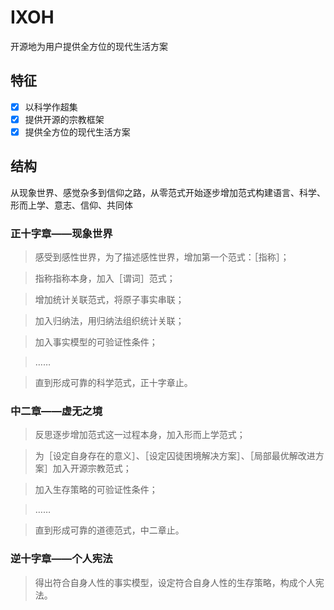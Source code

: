 # IXOH

开源地为用户提供全方位的现代生活方案

## 特征

- [x] 以科学作超集
- [x] 提供开源的宗教框架
- [x] 提供全方位的现代生活方案

## 结构

从现象世界、感觉杂多到信仰之路，从零范式开始逐步增加范式构建语言、科学、形而上学、意志、信仰、共同体

### 正十字章——现象世界

>感受到感性世界，为了描述感性世界，增加第一个范式：［指称］；

>指称指称本身，加入［谓词］范式；

>增加统计关联范式，将原子事实串联；

>加入归纳法，用归纳法组织统计关联；

>加入事实模型的可验证性条件；

>……

>直到形成可靠的科学范式，正十字章止。

### 中二章——虚无之境

>反思逐步增加范式这一过程本身，加入形而上学范式；

>为［设定自身存在的意义］、［设定囚徒困境解决方案］、［局部最优解改进方案］加入开源宗教范式；

>加入生存策略的可验证性条件；

>……

>直到形成可靠的道德范式，中二章止。

### 逆十字章——个人宪法

>得出符合自身人性的事实模型，设定符合自身人性的生存策略，构成个人宪法。
